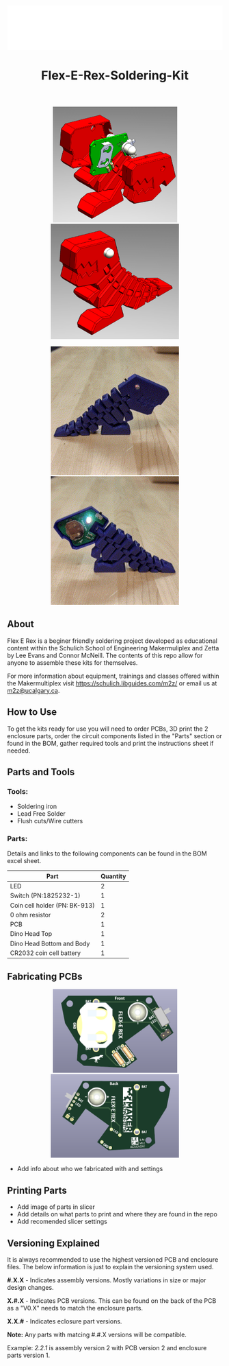 ![photo 1](Thumbnails/makerspace_logo.png)

<header>
    <h1 align = "center">Flex-E-Rex-Soldering-Kit</h1>
</header>

<p align="center">
  <img src="Thumbnails/render_exploded.png" width="291" />
  <img src="Thumbnails/render_closed.png" width="300" /> 
</p>
<p align="center">
  <img src="Thumbnails/gif2.gif" width="300" />
  <img src="Thumbnails/gif.gif" width="300" /> 
</p>

## About
Flex E Rex is a beginer friendly soldering project developed as educational content within the Schulich School of Engineering Makermuliplex and Zetta by Lee Evans and Connor McNeill. The contents of this repo allow for anyone to assemble these kits for themselves.

For more information about equipment, trainings and classes offered within the Makermultiplex visit https://schulich.libguides.com/m2z/ or email us at m2z@ucalgary.ca. 

## How to Use
To get the kits ready for use you will need to order PCBs, 3D print the 2 enclosure parts, order the circuit components listed in the "Parts" section or found in the BOM, gather required tools and print the instructions sheet if needed.

## Parts and Tools

### Tools:
- Soldering iron
- Lead Free Solder
- Flush cuts/Wire cutters

### Parts:
Details and links to the following components can be found in the BOM excel sheet.

| Part | Quantity |
| ----------- | ----------- |
| LED | 2 |
| Switch (PN:1825232-1) | 1 |
| Coin cell holder (PN: BK-913)|1|
|0 ohm resistor|2|
|PCB|1|
|Dino Head Top|1|
|Dino Head Bottom and Body |1|
|CR2032 coin cell battery|1|

## Fabricating PCBs
<p align="center">
  <img src="Thumbnails/board_front.png" width="291" />
  <img src="Thumbnails/board_back.png" width="300" /> 
</p>

- Add info about who we fabricated with and settings

## Printing Parts
- Add image of parts in slicer
- Add details on what parts to print and where they are found in the repo
- Add recomended slicer settings

## Versioning Explained
It is always recommended to use the highest versioned PCB and enclosure files. The below information is just to explain the versioning system used. 

**#.X.X** - Indicates assembly versions. Mostly variations in size or major design changes.

**X.#.X** - Indicates PCB versions. This can be found on the back of the PCB as a "V0.X" needs to match the enclosure parts. 

**X.X.#** - Indicates eclosure part versions. 

**Note:** Any parts with matcing #.#.X versions will be compatible.

Example: *2.2.1* is assembly version 2 with PCB version 2 and enclosure parts version 1.
